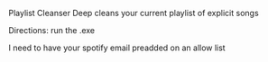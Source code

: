 Playlist Cleanser
Deep cleans your current playlist of explicit songs 

Directions: 
run the .exe

I need to have your spotify email preadded on an allow list